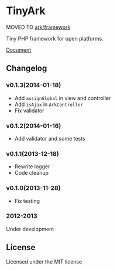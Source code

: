 # TinyArk

MOVED TO [ark/framework](https://github.com/arkphp/framework)

Tiny PHP framework for open platforms.

[Document](http://codecent.com/tinyark/index.html)

## Changelog

### v0.1.3(2014-01-18)

- Add `assignGlobal` in view and controller
- Add `isAjax` in `ArkController`
- Fix validator

### v0.1.2(2014-01-16)

- Add validator and some tests

### v0.1.1(2013-12-18)

- Rewrite logger
- Code cleanup

### v0.1.0(2013-11-28) 

- Fix testing

### 2012-2013

Under development

## License

Licensed under the MIT license
